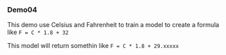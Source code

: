 ### Demo04

This demo use Celsius and Fahrenheit to train a model to create a formula like `F = C * 1.8 + 32`

This model will return somethin like `F = C * 1.8 + 29.xxxxx`

